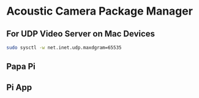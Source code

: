 
# Acoustic Camera Package Manager


## For UDP Video Server on Mac Devices
```zsh
sudo sysctl -w net.inet.udp.maxdgram=65535
```




## Papa Pi



## Pi App














